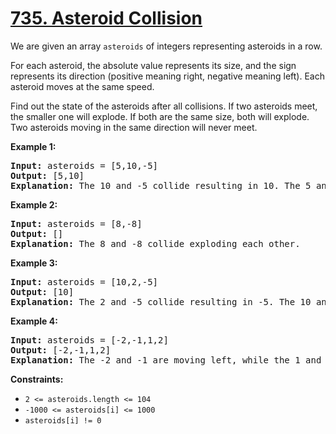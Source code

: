 # [735. Asteroid Collision](https://leetcode.com/problems/asteroid-collision/)

We are given an array `asteroids` of integers representing asteroids in a row.

For each asteroid, the absolute value represents its size, and the sign represents its direction (positive meaning right, negative meaning left). Each asteroid moves at the same speed.

Find out the state of the asteroids after all collisions. If two asteroids meet, the smaller one will explode. If both are the same size, both will explode. Two asteroids moving in the same direction will never meet.

**Example 1:**

<pre>
<b>Input:</b> asteroids = [5,10,-5]
<b>Output:</b> [5,10]
<b>Explanation:</b> The 10 and -5 collide resulting in 10. The 5 and 10 never collide.
</pre>

**Example 2:**

<pre>
<b>Input:</b> asteroids = [8,-8]
<b>Output:</b> []
<b>Explanation:</b> The 8 and -8 collide exploding each other.
</pre>

**Example 3:**

<pre>
<b>Input:</b> asteroids = [10,2,-5]
<b>Output:</b> [10]
<b>Explanation:</b> The 2 and -5 collide resulting in -5. The 10 and -5 collide resulting in 10.
</pre>

**Example 4:**

<pre>
<b>Input:</b> asteroids = [-2,-1,1,2]
<b>Output:</b> [-2,-1,1,2]
<b>Explanation:</b> The -2 and -1 are moving left, while the 1 and 2 are moving right. Asteroids moving the same direction never meet, so no asteroids will meet each other.
</pre>

**Constraints:**

- `2 <= asteroids.length <= 104`
- `-1000 <= asteroids[i] <= 1000`
- `asteroids[i] != 0`
